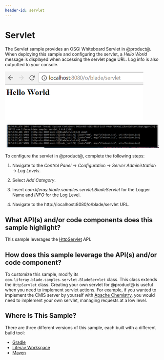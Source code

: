 ```yaml
---
header-id: servlet
---
```


# Servlet

The Servlet sample provides an OSGi Whiteboard Servlet in @product@. When
deploying this sample and configuring the servlet, a *Hello World* message is
displayed when accessing the servlet page URL. Log info is also outputted to
your console.

![Figure 1: The servlet displays *Hello World* from the configured servlet page URL.](../../../images/servlet-sample.png)

![Figure 2: The servlet also logs info in the console.](../../../images/servlet-sample-log.png)

To configure the servlet in @product@, complete the following steps:

1.  Navigate to the *Control Panel* &rarr; *Configuration* &rarr; *Server
    Administration* &rarr; *Log Levels*.

2.  Select *Add Category*.

3.  Insert *com.liferay.blade.samples.servlet.BladeServlet* for the Logger Name
    and *INFO* for the Log Level.

4.  Navigate to the http://localhost:8080/o/blade/servlet URL.

## What API(s) and/or code components does this sample highlight?

This sample leverages the
[HttpServlet](https://tomcat.apache.org/tomcat-5.5-doc/servletapi/javax/servlet/http/HttpServlet.html)
API.

## How does this sample leverage the API(s) and/or code component?

To customize this sample, modify its
`com.liferay.blade.samples.servlet.BladeServlet` class. This class extends the
`HttpServlet` class. Creating your own servlet for @product@ is useful when you
need to implement servlet actions. For example, if you wanted to implement the
CMIS server by yourself with [Apache Chemistry](https://chemistry.apache.org/),
you would need to implement your own servlet, managing requests at a low level.

## Where Is This Sample?

There are three different versions of this sample, each built with a different
build tool:

- [Gradle](https://github.com/liferay/liferay-blade-samples/tree/7.0/gradle/extensions/servlet)
- [Liferay Workspace](https://github.com/liferay/liferay-blade-samples/tree/7.0/liferay-workspace/extensions/servlet)
- [Maven](https://github.com/liferay/liferay-blade-samples/tree/7.0/maven/extensions/servlet)
